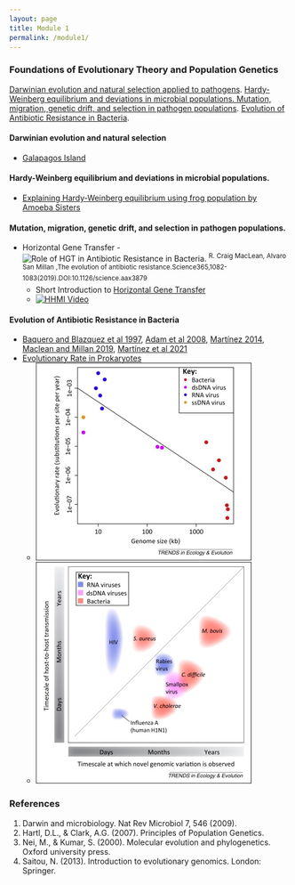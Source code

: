 ```yaml
---
layout: page
title: Module 1
permalink: /module1/
---
```


### Foundations of Evolutionary Theory and Population Genetics
[Darwinian evolution and natural selection applied to pathogens](https://cb3017.github.io/misc/2025/01/07/Darwinian-evolution-and-pathogens.html). [Hardy-Weinberg equilibrium and deviations in microbial populations. Mutation, migration, genetic drift, and selection in pathogen populations](https://cb3017.github.io/misc/2025/01/10/most-of-module-1.html). [Evolution of Antibiotic Resistance in Bacteria](https://cb3017.github.io/2025/01/13/intro-to-resistance.html).

#### Darwinian evolution and natural selection 

- [Galapagos Island](https://youtu.be/mcM23M-CCog)

#### Hardy-Weinberg equilibrium and deviations in microbial populations.

- [Explaining Hardy-Weinberg equilibrium using frog population by Amoeba Sisters](https://youtu.be/7S4WMwesMts?feature=shared)

#### Mutation, migration, genetic drift, and selection in pathogen populations.

- Horizontal Gene Transfer
	-![Role of HGT in Antibiotic Resistance in Bacteria](https://www.science.org/cms/10.1126/science.aax3879/asset/2b79b7ae-02a0-4aa7-a49e-1604665a1f71/assets/graphic/365_1082_f1.jpeg). <sup>R. Craig MacLean, Alvaro San Millan ,The evolution of antibiotic resistance.Science365,1082-1083(2019).DOI:10.1126/science.aax3879</sup>
	- Short Introduction to [Horizontal Gene Transfer](https://bio.libretexts.org/Bookshelves/Introductory_and_General_Biology/General_Biology_(Boundless)/20%3A_Phylogenies_and_the_History_of_Life/20.03%3A_Perspectives_on_the_Phylogenetic_Tree/20.3B%3A_Horizontal_Gene_Transfer)
	- [![HHMI Video](https://i.sstatic.net/Vp2cE.png)](https://youtu.be/dRY7DlTmtnw?feature=shared)

#### Evolution of Antibiotic Resistance in Bacteria
- [Baquero and Blazquez et al 1997](https://www.cell.com/action/showPdf?pii=S0169-5347%2897%2901223-8), [Adam et al 2008](https://link.springer.com/content/pdf/10.1186/1471-2148-8-52.pdf), [Martínez 2014](https://www.sciencedirect.com/science/article/pii/S174067491400002X/pdfft?md5=155a4a4f8e6697909d259903d7899f37&pid=1-s2.0-S174067491400002X-main.pdf), [Maclean and Millan 2019](https://www.science.org/doi/pdf/10.1126/science.aax3879), [Martínez et al 2021](https://pmc.ncbi.nlm.nih.gov/articles/PMC8404696/pdf/cmr.00050-19.pdf)
- [Evolutionary Rate in Prokaryotes](https://www.sciencedirect.com/science/article/pii/S0169534715000683/pdfft?md5=a007eff3004b420da9a44fb37b3a401f&pid=1-s2.0-S0169534715000683-main.pdf)
	- ![Biek et. al. 2015](figs/gr1.jpg)
	- ![Biek et. al. 2015](figs/gr2.jpg)


### References
1. Darwin and microbiology. Nat Rev Microbiol 7, 546 (2009).
2. Hartl, D.L., & Clark, A.G. (2007). Principles of Population Genetics.
3. Nei, M., & Kumar, S. (2000). Molecular evolution and phylogenetics. Oxford university press.
4. Saitou, N. (2013). Introduction to evolutionary genomics. London: Springer.